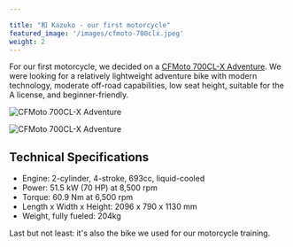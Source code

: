 ```yaml
---

title: "和 Kazuko - our first motorcycle"
featured_image: '/images/cfmoto-700clx.jpeg'
weight: 2
---
```

For our first motorcycle, we decided on a [CFMoto 700CL-X Adventure](https://cfmoto-motorcycle.eu/de/de/motorcycles/classic/700cl-x-adventure). We were looking for a relatively lightweight adventure bike with modern technology, moderate off-road capabilities, low seat height, suitable for the A license, and beginner-friendly.

![CFMoto 700CL-X Adventure](/images/cfmoto-700clx.jpeg)

![CFMoto 700CL-X Adventure](/images/kazuko.jpeg)

## Technical Specifications

- Engine: 2-cylinder, 4-stroke, 693cc, liquid-cooled
- Power: 51.5 kW (70 HP) at 8,500 rpm
- Torque: 60.9 Nm at 6,500 rpm
- Length x Width x Height: 2096 x 790 x 1130 mm
- Weight, fully fueled: 204kg

Last but not least: it's also the bike we used for our motorcycle training.
